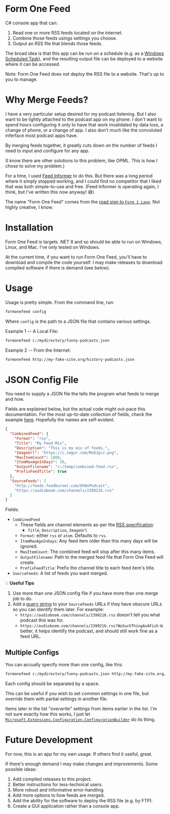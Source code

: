 # Form One Feed

C# console app that can:

1. Read one or more RSS feeds located on the internet.
2. Combine those feeds usings settings you choose.
3. Output an RSS file that blends those feeds.

The broad idea is that this app can be run on a schedule (e.g. as a [Windows Scheduled Task](https://learn.microsoft.com/en-us/windows/win32/taskschd/task-scheduler-start-page)), and the resulting output file can be deployed to a website where it can be accessed.

Note: Form One Feed does *not* deploy the RSS file to a website. That's up to you to manage.

# Why Merge Feeds?

I have a very particular setup desired for my podcast listening. But I also want to be lightly attached to the podcast app on my phone. I don't want to spend hours configuring it only to have that work invalidated by data loss, a change of phone, or a change of app. I also don't much like the convoluted inferface most podcast apps have.

By merging feeds together, it greatly cuts down on the number of feeds I need to input and configure for any app.

(I know there are other solutions to this problem, like OPML. This is how I chose to solve my problem.)

For a time, I used [Feed Informer](http://feed.informer.com/) to do this. But there was a long period where it simply stopped working, and I could find no competitor that I liked that was both simple-to-use and free. (Feed Informer is operating again, I think, but I've written this now anyway! 😅)

The name "Form One Feed" comes from the [road sign to `Form 1 Lane`](https://globalspill.com.au/product/form-one-lane-sign/). Not highly creative, I know.

# Installation

Form One Feed is targets .NET 8 and so should be able to run on Windows, Linux, and Mac. I've only tested on Windows.

At the current time, if you want to run Form One Feed, you'll have to download and compile the code yourself. I may make releases to download compiled software if there is demand (see below).

# Usage

Usage is pretty simple. From the command line, run:

```bash
formonefeed config
```

Where `config` is the path to a JSON file that contains various settings.

Example 1 -- A Local File:

```bash
formonefeed c:/mydirectory/funny-podcasts.json
```

Example 2 -- From the Internet:

```bash
formonefeed http://my-fake-site.org/history-podcasts.json
```

# JSON Config File

You need to supply a JSON file the tells the program what feeds to merge and how.

Fields are explained below, but the actual code might out-pace this documentation. For the most up-to-date collection of fields, check the example [here](https://github.com/d16-nichevo/form-one-feed/blob/main/sample-config.json). Hopefully the names are self-evident.

```json
{
  "CombinedFeed": {
    "Format": "rss",
    "Title": "My Feed Mix",
    "Description": "This is my mix of feeds.",
    "ImageUrl": "https://i.imgur.com/MsDJpcz.png",
    "MaxItemCount": 1000,
    "ItemMaxAgeInDays": 30,
    "OutputFilename": "c:/temp/combined-feed.rss",
    "PrefixFeedTitle": true
  },
  "SourceFeeds": [
    "http://feeds.feedburner.com/OhNoPodcast",
    "https://audioboom.com/channels/2399216.rss"
  ]
}
```

Fields:

* `CombinedFeed`
  * These fields are channel elements as-per the [RSS specification](https://www.rssboard.org/rss-specification#requiredChannelElements):
    * `Title`, `Description`, `ImageUrl`
  * `Format`: either `rss` or `atom`. Defaults to `rss`.
  * `ItemMaxAgeInDays`: Any feed item older than this many days will be ignored.
  * `MaxItemCount`: The combined feed will stop after this many items.  
  * `OutputFilename`: Path to the merged feed file that Form One Feed will create.
  * `PrefixFeedTitle`: Prefix the channel title to each feed item's title.
* `SourceFeeds`: A list of feeds you want merged.

💡 **Useful Tips**

1. Use more than one JSON config file if you have more than one merge job to do.
1. Add a [query string](https://en.wikipedia.org/wiki/Query%5Fstring) to your `SourceFeeds` URLs if they have obscure URLs so you can identify them later. For example:
   * `https://audioboom.com/channels/2399216.rss` doesn't tell you what podcast this was for.
   * `https://audioboom.com/channels/2399216.rss?NoSuchThingAsAFish` is better, it helps identify the podcast, and should still work fine as a feed URL.

## Multiple Configs

You can accually specify more than one config, like this:

```bash
formonefeed c:/mydirectory/funny-podcasts.json http://my-fake-site.org/history-podcasts.json
```

Each config should be separated by a space. 

This can be useful if you wish to set common settings in one file, but override them with partial settings in another file.

Items later in the list "overwrite" settings from items earlier in the list. I'm not sure exactly how this works, I just let [`Microsoft.Extensions.Configuration.ConfigurationBuilder`](https://learn.microsoft.com/en-us/dotnet/api/microsoft.extensions.configuration.configurationbuilder) do its thing.

# Future Development

For now, this is an app for my own usage. If others find it useful, great.

If there's enough demand I may make changes and improvements. Some possible ideas:

1. Add compiled releases to this project.
1. Better instructions for less-technical users.
1. More robust and informative error-handling.
1. Add more options to how feeds are merged.
1. Add the ability for the software to deploy the RSS file (e.g. by FTP).
1. Create a GUI application rather than a console app.
